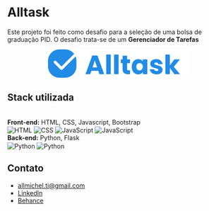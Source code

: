 
# Alltask

Este projeto foi feito como desafio para a seleção de uma bolsa de graduação PID. O desafio trata-se de um **Gerenciador de Tarefas**


<div align = "center">


![Logo](https://raw.githubusercontent.com/allmichel/Alltask/b5c8140bdc1a3bb4705458946197fee43449d75f/static/Logo.svg)



</div>

## Stack utilizada
<div style="display: inline_block"><br>
  <b>Front-end:</b> HTML, CSS, Javascript, Bootstrap<br>
  <img align="center" alt="HTML" height="30" width="40" src="https://cdn.jsdelivr.net/gh/devicons/devicon/icons/html5/html5-original.svg"/>
  <img align="center" alt="CSS" height="30" width="40" src="https://cdn.jsdelivr.net/gh/devicons/devicon/icons/css3/css3-original.svg"/>
  <img align="center" alt="JavaScript" height="30" width="40" src="https://cdn.jsdelivr.net/gh/devicons/devicon/icons/javascript/javascript-original.svg"/>
  <img align="center" alt="JavaScript" height="30" width="40" src="https://cdn.jsdelivr.net/gh/devicons/devicon@latest/icons/bootstrap/bootstrap-original.svg"/><br>
  <b>Back-end:</b> Python, Flask<br>
  <img align="center" alt="Python" height="30" width="40" src="https://cdn.jsdelivr.net/gh/devicons/devicon/icons/python/python-original.svg"/>
  <img align="center" alt="Python" height="30" width="40" src="https://flask.palletsprojects.com/en/3.0.x/_static/flask-vertical.png"/>
  </div>


## Contato
- allmichel.ti@gmail.com
- [LinkedIn](https://www.github.com/octokatherine)
- [Behance](behance.net/allmichel)
